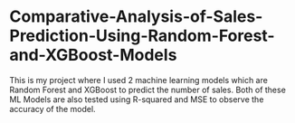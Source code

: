 # Comparative-Analysis-of-Sales-Prediction-Using-Random-Forest-and-XGBoost-Models
This is my project where I used 2 machine learning models which are Random Forest and XGBoost to predict the number of sales. Both of these ML Models are also tested using R-squared and MSE to observe the accuracy of the model.
